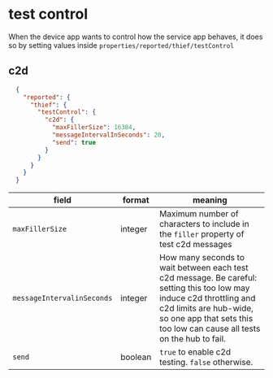 # test control

When  the device app wants to control how the service app behaves, it does so by setting values inside `properties/reported/thief/testControl`

## c2d

```json
  {
    "reported": {
      "thief": {
        "testControl": {
          "c2d": {
            "maxFillerSize": 16384,
            "messageIntervalInSeconds": 20,
            "send": true
          }
        }
      }
    }
  }
```

| field | format | meaning |
| - | - | - |
| `maxFillerSize` | integer | Maximum number of characters to include in the `filler` property of test c2d messages |
| `messageIntervalinSeconds` | integer | How many seconds to wait between each test c2d message.  Be careful: setting this too low may induce c2d throttling and c2d limits are hub-wide, so one app that sets this too low can cause all tests on the hub to fail. |
| `send` | boolean | `true` to enable c2d testing.  `false` otherwise. |

